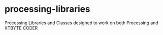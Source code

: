 # processing-libraries
Processing Libraries and Classes designed to work on both Processing and KTBYTE CODER
